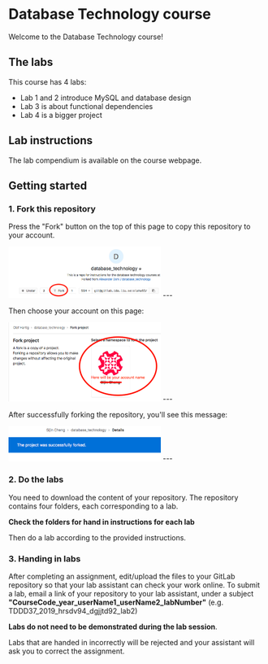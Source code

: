# Database Technology course
Welcome to the Database Technology course!


## The labs
This course has 4 labs:

* Lab 1 and 2 introduce MySQL and database design
* Lab 3 is about functional dependencies
* Lab 4 is a bigger project

## Lab instructions
The lab compendium is available on the course webpage. 



## Getting started

### 1. Fork this repository

Press the "Fork" button on the top of this page to copy this repository to your account.

<img src="/clarifying_pictures/fork_image.png"  width="300">
---

Then choose your account on this page:

<img src="/clarifying_pictures/fork2_image.png"  width="300">
---

After successfully forking the repository, you'll see this message:

<img src="/clarifying_pictures/fork3_image.png"  width="300">
---

### 2. Do the labs

You need to download the content of your repository. The repository contains four folders, each corresponding to a lab.

**Check the folders for hand in instructions for each lab**

Then do a lab according to the provided instructions.

### 3. Handing in labs

After completing an assignment, edit/upload the files to your GitLab repository so that your lab assistant can check your work online.
To submit a lab, email a link of your repository to your lab assistant, under a subject **"CourseCode_year_userName1_userName2_labNumber"** (e.g. TDDD37_2019_hrsdv94_dgjjtd92_lab2)


**Labs do not need to be demonstrated during the lab session**. 

Labs that are handed in incorrectly will be rejected and your assistant will ask you to correct the assignment. 
